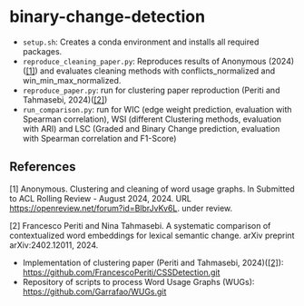 # binary-change-detection


- `setup.sh`: Creates a conda environment and installs all required packages.
- `reproduce_cleaning_paper.py`: Reproduces results of Anonymous (2024) ([[1]](#1)) and evaluates cleaning methods with conflicts_normalized and win_min_max_normalized.
- `reproduce_paper.py`: run for clustering paper reproduction (Periti and Tahmasebi, 2024)([[2]](#2))
- `run_comparison.py`: run for WIC (edge weight prediction, evaluation with Spearman correlation), WSI (different Clustering methods, evaluation with ARI) and LSC (Graded and Binary Change prediction, evaluation with Spearman correlation and F1-Score)



## References
<a id="1">[1]</a>
Anonymous. Clustering and cleaning of word usage graphs. In Submitted to ACL
Rolling Review - August 2024, 2024. URL https://openreview.net/forum?id=BlbrJvKv6L. under review.

<a id="2">[2]</a>
Francesco Periti and Nina Tahmasebi. A systematic comparison of contextualized
word embeddings for lexical semantic change. arXiv preprint arXiv:2402.12011,
2024.


- Implementation of clustering paper (Periti and Tahmasebi, 2024)([[2]](#2)): https://github.com/FrancescoPeriti/CSSDetection.git
- Repository of scripts to process Word Usage Graphs (WUGs): https://github.com/Garrafao/WUGs.git
